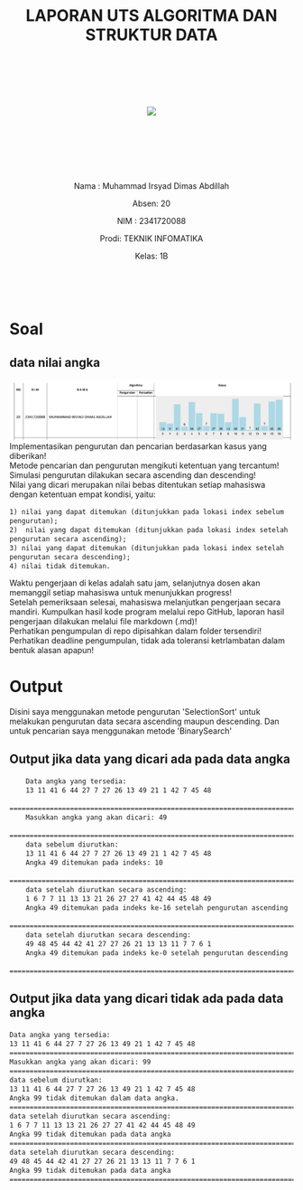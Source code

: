 # <p align ="center"> LAPORAN UTS ALGORITMA DAN STRUKTUR DATA </p>

<br><br><br><br>

<p align="center">
   <img src="https://static.wikia.nocookie.net/logopedia/images/8/8a/Politeknik_Negeri_Malang.png/revision/latest?cb=20190922202558" width="33%"> </p>

<br><br><br><br><br>

<p align = "center"> Nama : Muhammad Irsyad Dimas Abdillah </p>
<p align = "center"> Absen: 20 </p>
<p align = "center"> NIM  : 2341720088 </p>
<p align = "center"> Prodi: TEKNIK INFOMATIKA</p>
<p align = "center"> Kelas: 1B </p>

<br><br><br>

# Soal

## data nilai angka

![alt text](Img/dataAngka20.png)
Implementasikan pengurutan dan pencarian berdasarkan kasus yang diberikan! <br>
Metode pencarian dan pengurutan mengikuti ketentuan yang tercantum! <br>
Simulasi pengurutan dilakukan secara ascending dan descending! <br>
Nilai yang dicari merupakan nilai bebas ditentukan setiap mahasiswa dengan ketentuan empat kondisi, yaitu: <br>

    1) nilai yang dapat ditemukan (ditunjukkan pada lokasi index sebelum pengurutan);
    2)  nilai yang dapat ditemukan (ditunjukkan pada lokasi index setelah pengurutan secara ascending);
    3) nilai yang dapat ditemukan (ditunjukkan pada lokasi index setelah pengurutan secara descending);
    4) nilai tidak ditemukan.

Waktu pengerjaan di kelas adalah satu jam, selanjutnya dosen akan memanggil setiap mahasiswa untuk menunjukkan progress! <br>
Setelah pemeriksaan selesai, mahasiswa melanjutkan pengerjaan secara mandiri.
Kumpulkan hasil kode program melalui repo GitHub, laporan hasil pengerjaan dilakukan melalui file markdown (.md)! <br>
Perhatikan pengumpulan di repo dipisahkan dalam folder tersendiri! <br>
Perhatikan deadline pengumpulan, tidak ada toleransi ketrlambatan dalam bentuk alasan apapun! <br>

# Output

Disini saya menggunakan metode pengurutan 'SelectionSort' untuk melakukan pengurutan data secara ascending maupun descending. Dan untuk pencarian saya menggunakan metode 'BinarySearch' <br>

## Output jika data yang dicari ada pada data angka

```
    Data angka yang tersedia:
    13 11 41 6 44 27 7 27 26 13 49 21 1 42 7 45 48
    ========================================================================
    Masukkan angka yang akan dicari: 49
    ========================================================================
    data sebelum diurutkan:
    13 11 41 6 44 27 7 27 26 13 49 21 1 42 7 45 48
    Angka 49 ditemukan pada indeks: 10
    ========================================================================
    data setelah diurutkan secara ascending:
    1 6 7 7 11 13 13 21 26 27 27 41 42 44 45 48 49
    Angka 49 ditemukan pada indeks ke-16 setelah pengurutan ascending
    ========================================================================
    data setelah diurutkan secara descending:
    49 48 45 44 42 41 27 27 26 21 13 13 11 7 7 6 1
    Angka 49 ditemukan pada indeks ke-0 setelah pengurutan descending
    ========================================================================
```

## Output jika data yang dicari tidak ada pada data angka

```
Data angka yang tersedia:
13 11 41 6 44 27 7 27 26 13 49 21 1 42 7 45 48
========================================================================
Masukkan angka yang akan dicari: 99
========================================================================
data sebelum diurutkan:
13 11 41 6 44 27 7 27 26 13 49 21 1 42 7 45 48
Angka 99 tidak ditemukan dalam data angka.
========================================================================
data setelah diurutkan secara ascending:
1 6 7 7 11 13 13 21 26 27 27 41 42 44 45 48 49
Angka 99 tidak ditemukan pada data angka
========================================================================
data setelah diurutkan secara descending:
49 48 45 44 42 41 27 27 26 21 13 13 11 7 7 6 1
Angka 99 tidak ditemukan pada data angka
========================================================================
```
